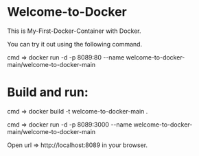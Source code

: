 # Welcome-to-Docker

This is My-First-Docker-Container with Docker.

You can try it out using the following command.

cmd =>   docker run -d -p 8089:80 --name welcome-to-docker-main/welcome-to-docker-main

# Build and run:
cmd => docker build -t welcome-to-docker-main . 

cmd => docker run -d -p 8089:3000 --name welcome-to-docker-main/welcome-to-docker-main

Open url =>  http://localhost:8089 in your browser.
